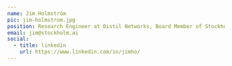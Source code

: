 ```yaml
---
name: Jim Holmström
pic: jim-holmstrom.jpg
position: Research Engineer at Distil Networks, Board Member of Stockholm AI
email: jim@stockholm.ai
social:
  - title: linkedin
    url: https://www.linkedin.com/in/jimho/
---
```

